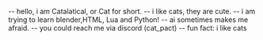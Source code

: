 -- hello, i am Catalatical, or Cat for short.
-- i like cats, they are cute.
-- i am trying to learn blender,HTML, Lua and Python!
-- ai sometimes makes me afraid.
-- you could reach me via discord (cat_pact)
-- fun fact: i like cats
